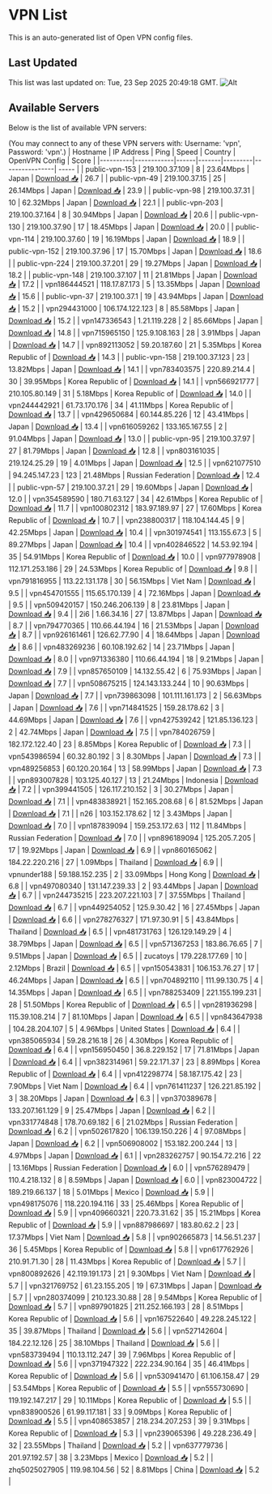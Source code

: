 # VPN List

This is an auto-generated list of Open VPN config files.

## Last Updated

This list was last updated on: Tue, 23 Sep 2025 20:49:18 GMT.
![Alt](https://repobeats.axiom.co/api/embed/186b98318ef1479477931607c1ad7d823f12451f.svg "Repobeats analytics image")

## Available Servers

Below is the list of available VPN servers:

(You may connect to any of these VPN servers with: Username: 'vpn', Password: 'vpn'.)
| Hostname | IP Address | Ping | Speed | Country | OpenVPN Config | Score |
|----------|------------|------|-------|---------|----------------| ----- |
| public-vpn-153 | 219.100.37.109 | 8 | 23.64Mbps | Japan | [Download 📥](./configs/server_0_JP.ovpn) | 26.7 |
| public-vpn-49 | 219.100.37.15 | 25 | 26.14Mbps | Japan | [Download 📥](./configs/server_1_JP.ovpn) | 23.9 |
| public-vpn-98 | 219.100.37.31 | 10 | 62.32Mbps | Japan | [Download 📥](./configs/server_2_JP.ovpn) | 22.1 |
| public-vpn-203 | 219.100.37.164 | 8 | 30.94Mbps | Japan | [Download 📥](./configs/server_3_JP.ovpn) | 20.6 |
| public-vpn-130 | 219.100.37.90 | 17 | 18.45Mbps | Japan | [Download 📥](./configs/server_4_JP.ovpn) | 20.0 |
| public-vpn-114 | 219.100.37.60 | 19 | 16.19Mbps | Japan | [Download 📥](./configs/server_5_JP.ovpn) | 18.9 |
| public-vpn-152 | 219.100.37.96 | 17 | 15.70Mbps | Japan | [Download 📥](./configs/server_6_JP.ovpn) | 18.6 |
| public-vpn-224 | 219.100.37.201 | 29 | 19.27Mbps | Japan | [Download 📥](./configs/server_7_JP.ovpn) | 18.2 |
| public-vpn-148 | 219.100.37.107 | 11 | 21.81Mbps | Japan | [Download 📥](./configs/server_8_JP.ovpn) | 17.2 |
| vpn186444521 | 118.17.87.173 | 5 | 13.35Mbps | Japan | [Download 📥](./configs/server_9_JP.ovpn) | 15.6 |
| public-vpn-37 | 219.100.37.1 | 19 | 43.94Mbps | Japan | [Download 📥](./configs/server_10_JP.ovpn) | 15.2 |
| vpn294431000 | 106.174.122.123 | 8 | 85.58Mbps | Japan | [Download 📥](./configs/server_11_JP.ovpn) | 15.2 |
| vpn147336543 | 1.21.119.228 | 2 | 85.66Mbps | Japan | [Download 📥](./configs/server_12_JP.ovpn) | 14.8 |
| vpn715965150 | 125.9.108.163 | 28 | 3.91Mbps | Japan | [Download 📥](./configs/server_13_JP.ovpn) | 14.7 |
| vpn892113052 | 59.20.187.60 | 21 | 5.35Mbps | Korea Republic of | [Download 📥](./configs/server_14_KR.ovpn) | 14.3 |
| public-vpn-158 | 219.100.37.123 | 23 | 13.82Mbps | Japan | [Download 📥](./configs/server_15_JP.ovpn) | 14.1 |
| vpn783403575 | 220.89.214.4 | 30 | 39.95Mbps | Korea Republic of | [Download 📥](./configs/server_16_KR.ovpn) | 14.1 |
| vpn566921777 | 210.105.80.149 | 31 | 5.18Mbps | Korea Republic of | [Download 📥](./configs/server_17_KR.ovpn) | 14.0 |
| vpn244442921 | 61.73.170.176 | 34 | 41.11Mbps | Korea Republic of | [Download 📥](./configs/server_18_KR.ovpn) | 13.7 |
| vpn429650684 | 60.144.85.226 | 12 | 43.41Mbps | Japan | [Download 📥](./configs/server_19_JP.ovpn) | 13.4 |
| vpn616059262 | 133.165.167.55 | 2 | 91.04Mbps | Japan | [Download 📥](./configs/server_20_JP.ovpn) | 13.0 |
| public-vpn-95 | 219.100.37.97 | 27 | 81.79Mbps | Japan | [Download 📥](./configs/server_21_JP.ovpn) | 12.8 |
| vpn803161035 | 219.124.25.29 | 19 | 4.01Mbps | Japan | [Download 📥](./configs/server_22_JP.ovpn) | 12.5 |
| vpn621077510 | 94.245.147.23 | 123 | 21.48Mbps | Russian Federation | [Download 📥](./configs/server_23_RU.ovpn) | 12.4 |
| public-vpn-57 | 219.100.37.21 | 29 | 19.60Mbps | Japan | [Download 📥](./configs/server_24_JP.ovpn) | 12.0 |
| vpn354589590 | 180.71.63.127 | 34 | 42.61Mbps | Korea Republic of | [Download 📥](./configs/server_25_KR.ovpn) | 11.7 |
| vpn100802312 | 183.97.189.97 | 27 | 17.60Mbps | Korea Republic of | [Download 📥](./configs/server_26_KR.ovpn) | 10.7 |
| vpn238800317 | 118.104.144.45 | 9 | 42.25Mbps | Japan | [Download 📥](./configs/server_27_JP.ovpn) | 10.4 |
| vpn301974541 | 113.155.67.3 | 5 | 89.27Mbps | Japan | [Download 📥](./configs/server_28_JP.ovpn) | 10.4 |
| vpn402846522 | 14.53.92.194 | 35 | 54.91Mbps | Korea Republic of | [Download 📥](./configs/server_29_KR.ovpn) | 10.0 |
| vpn977978908 | 112.171.253.186 | 29 | 24.53Mbps | Korea Republic of | [Download 📥](./configs/server_30_KR.ovpn) | 9.8 |
| vpn791816955 | 113.22.131.178 | 30 | 56.15Mbps | Viet Nam | [Download 📥](./configs/server_31_VN.ovpn) | 9.5 |
| vpn454701555 | 115.65.170.139 | 4 | 72.16Mbps | Japan | [Download 📥](./configs/server_32_JP.ovpn) | 9.5 |
| vpn509420157 | 150.246.206.139 | 8 | 23.81Mbps | Japan | [Download 📥](./configs/server_33_JP.ovpn) | 9.4 |
| 2i6 | 1.66.34.16 | 27 | 13.87Mbps | Japan | [Download 📥](./configs/server_34_JP.ovpn) | 8.7 |
| vpn794770365 | 110.66.44.194 | 16 | 21.53Mbps | Japan | [Download 📥](./configs/server_35_JP.ovpn) | 8.7 |
| vpn926161461 | 126.62.77.90 | 4 | 18.64Mbps | Japan | [Download 📥](./configs/server_36_JP.ovpn) | 8.6 |
| vpn483269236 | 60.108.192.62 | 14 | 23.71Mbps | Japan | [Download 📥](./configs/server_37_JP.ovpn) | 8.0 |
| vpn971336380 | 110.66.44.194 | 18 | 9.21Mbps | Japan | [Download 📥](./configs/server_38_JP.ovpn) | 7.9 |
| vpn857650109 | 14.132.55.42 | 6 | 75.93Mbps | Japan | [Download 📥](./configs/server_39_JP.ovpn) | 7.7 |
| vpn508675215 | 124.143.133.244 | 10 | 90.63Mbps | Japan | [Download 📥](./configs/server_40_JP.ovpn) | 7.7 |
| vpn739863098 | 101.111.161.173 | 2 | 56.63Mbps | Japan | [Download 📥](./configs/server_41_JP.ovpn) | 7.6 |
| vpn714841525 | 159.28.178.62 | 3 | 44.69Mbps | Japan | [Download 📥](./configs/server_42_JP.ovpn) | 7.6 |
| vpn427539242 | 121.85.136.123 | 2 | 42.74Mbps | Japan | [Download 📥](./configs/server_43_JP.ovpn) | 7.5 |
| vpn784026759 | 182.172.122.40 | 23 | 8.85Mbps | Korea Republic of | [Download 📥](./configs/server_44_KR.ovpn) | 7.3 |
| vpn543986594 | 60.32.80.192 | 3 | 8.30Mbps | Japan | [Download 📥](./configs/server_45_JP.ovpn) | 7.3 |
| vpn489256853 | 60.120.20.164 | 13 | 58.99Mbps | Japan | [Download 📥](./configs/server_46_JP.ovpn) | 7.3 |
| vpn893007828 | 103.125.40.127 | 13 | 21.24Mbps | Indonesia | [Download 📥](./configs/server_47_ID.ovpn) | 7.2 |
| vpn399441505 | 126.117.210.152 | 3 | 30.27Mbps | Japan | [Download 📥](./configs/server_48_JP.ovpn) | 7.1 |
| vpn483838921 | 152.165.208.68 | 6 | 81.52Mbps | Japan | [Download 📥](./configs/server_49_JP.ovpn) | 7.1 |
| n26 | 103.152.178.62 | 12 | 3.43Mbps | Japan | [Download 📥](./configs/server_50_JP.ovpn) | 7.0 |
| vpn187839094 | 159.253.172.63 | 112 | 11.84Mbps | Russian Federation | [Download 📥](./configs/server_51_RU.ovpn) | 7.0 |
| vpn896189094 | 125.205.7.205 | 17 | 19.92Mbps | Japan | [Download 📥](./configs/server_52_JP.ovpn) | 6.9 |
| vpn860165062 | 184.22.220.216 | 27 | 1.09Mbps | Thailand | [Download 📥](./configs/server_53_TH.ovpn) | 6.9 |
| vpnunder188 | 59.188.152.235 | 2 | 33.09Mbps | Hong Kong | [Download 📥](./configs/server_54_HK.ovpn) | 6.8 |
| vpn497080340 | 131.147.239.33 | 2 | 93.44Mbps | Japan | [Download 📥](./configs/server_55_JP.ovpn) | 6.7 |
| vpn244735215 | 223.207.221.103 | 7 | 37.55Mbps | Thailand | [Download 📥](./configs/server_56_TH.ovpn) | 6.7 |
| vpn449254052 | 125.9.30.42 | 16 | 27.45Mbps | Japan | [Download 📥](./configs/server_57_JP.ovpn) | 6.6 |
| vpn278276327 | 171.97.30.91 | 5 | 43.84Mbps | Thailand | [Download 📥](./configs/server_58_TH.ovpn) | 6.5 |
| vpn481731763 | 126.129.149.29 | 4 | 38.79Mbps | Japan | [Download 📥](./configs/server_59_JP.ovpn) | 6.5 |
| vpn571367253 | 183.86.76.65 | 7 | 9.51Mbps | Japan | [Download 📥](./configs/server_60_JP.ovpn) | 6.5 |
| zucatoys | 179.228.177.69 | 10 | 2.12Mbps | Brazil | [Download 📥](./configs/server_61_BR.ovpn) | 6.5 |
| vpn150543831 | 106.153.76.27 | 17 | 46.24Mbps | Japan | [Download 📥](./configs/server_62_JP.ovpn) | 6.5 |
| vpn704892110 | 111.99.130.75 | 4 | 14.35Mbps | Japan | [Download 📥](./configs/server_63_JP.ovpn) | 6.5 |
| vpn788253409 | 221.155.199.231 | 28 | 51.50Mbps | Korea Republic of | [Download 📥](./configs/server_64_KR.ovpn) | 6.5 |
| vpn281936298 | 115.39.108.214 | 7 | 81.10Mbps | Japan | [Download 📥](./configs/server_65_JP.ovpn) | 6.5 |
| vpn843647938 | 104.28.204.107 | 5 | 4.96Mbps | United States | [Download 📥](./configs/server_66_US.ovpn) | 6.4 |
| vpn385065934 | 59.28.216.18 | 26 | 4.30Mbps | Korea Republic of | [Download 📥](./configs/server_67_KR.ovpn) | 6.4 |
| vpn156950450 | 36.8.229.152 | 17 | 71.81Mbps | Japan | [Download 📥](./configs/server_68_JP.ovpn) | 6.4 |
| vpn382314961 | 59.22.171.37 | 23 | 8.89Mbps | Korea Republic of | [Download 📥](./configs/server_69_KR.ovpn) | 6.4 |
| vpn412298774 | 58.187.175.42 | 23 | 7.90Mbps | Viet Nam | [Download 📥](./configs/server_70_VN.ovpn) | 6.4 |
| vpn761411237 | 126.221.85.192 | 3 | 38.20Mbps | Japan | [Download 📥](./configs/server_71_JP.ovpn) | 6.3 |
| vpn370389678 | 133.207.161.129 | 9 | 25.47Mbps | Japan | [Download 📥](./configs/server_72_JP.ovpn) | 6.2 |
| vpn331774848 | 178.70.69.182 | 6 | 21.02Mbps | Russian Federation | [Download 📥](./configs/server_73_RU.ovpn) | 6.2 |
| vpn502617820 | 106.139.150.226 | 4 | 97.08Mbps | Japan | [Download 📥](./configs/server_74_JP.ovpn) | 6.2 |
| vpn506908002 | 153.182.200.244 | 13 | 4.97Mbps | Japan | [Download 📥](./configs/server_75_JP.ovpn) | 6.1 |
| vpn283262757 | 90.154.72.216 | 22 | 13.16Mbps | Russian Federation | [Download 📥](./configs/server_76_RU.ovpn) | 6.0 |
| vpn576289479 | 110.4.218.132 | 8 | 8.59Mbps | Japan | [Download 📥](./configs/server_77_JP.ovpn) | 6.0 |
| vpn823004722 | 189.219.66.137 | 18 | 5.01Mbps | Mexico | [Download 📥](./configs/server_78_MX.ovpn) | 5.9 |
| vpn498175076 | 118.220.194.116 | 33 | 25.46Mbps | Korea Republic of | [Download 📥](./configs/server_79_KR.ovpn) | 5.9 |
| vpn409660321 | 220.73.31.62 | 35 | 15.21Mbps | Korea Republic of | [Download 📥](./configs/server_80_KR.ovpn) | 5.9 |
| vpn887986697 | 183.80.62.2 | 23 | 17.37Mbps | Viet Nam | [Download 📥](./configs/server_81_VN.ovpn) | 5.8 |
| vpn902665873 | 14.56.51.237 | 36 | 5.45Mbps | Korea Republic of | [Download 📥](./configs/server_82_KR.ovpn) | 5.8 |
| vpn617762926 | 210.91.71.30 | 28 | 11.43Mbps | Korea Republic of | [Download 📥](./configs/server_83_KR.ovpn) | 5.7 |
| vpn800892626 | 42.119.191.173 | 21 | 9.30Mbps | Viet Nam | [Download 📥](./configs/server_84_VN.ovpn) | 5.7 |
| vpn321769752 | 61.23.155.205 | 19 | 67.31Mbps | Japan | [Download 📥](./configs/server_85_JP.ovpn) | 5.7 |
| vpn280374099 | 210.123.30.88 | 28 | 9.54Mbps | Korea Republic of | [Download 📥](./configs/server_86_KR.ovpn) | 5.7 |
| vpn897901825 | 211.252.166.193 | 28 | 8.51Mbps | Korea Republic of | [Download 📥](./configs/server_87_KR.ovpn) | 5.6 |
| vpn167522640 | 49.228.245.122 | 35 | 39.87Mbps | Thailand | [Download 📥](./configs/server_88_TH.ovpn) | 5.6 |
| vpn527142604 | 184.22.12.126 | 25 | 38.10Mbps | Thailand | [Download 📥](./configs/server_89_TH.ovpn) | 5.6 |
| vpn583739494 | 110.13.112.247 | 39 | 7.96Mbps | Korea Republic of | [Download 📥](./configs/server_90_KR.ovpn) | 5.6 |
| vpn371947322 | 222.234.90.164 | 35 | 46.41Mbps | Korea Republic of | [Download 📥](./configs/server_91_KR.ovpn) | 5.6 |
| vpn530941470 | 61.106.158.47 | 29 | 53.54Mbps | Korea Republic of | [Download 📥](./configs/server_92_KR.ovpn) | 5.5 |
| vpn555730690 | 119.192.147.217 | 29 | 10.11Mbps | Korea Republic of | [Download 📥](./configs/server_93_KR.ovpn) | 5.5 |
| vpn838900526 | 61.99.117.181 | 33 | 9.09Mbps | Korea Republic of | [Download 📥](./configs/server_94_KR.ovpn) | 5.5 |
| vpn408653857 | 218.234.207.253 | 39 | 9.31Mbps | Korea Republic of | [Download 📥](./configs/server_95_KR.ovpn) | 5.3 |
| vpn239065396 | 49.228.236.49 | 32 | 23.55Mbps | Thailand | [Download 📥](./configs/server_96_TH.ovpn) | 5.2 |
| vpn637779736 | 201.97.192.57 | 38 | 3.23Mbps | Mexico | [Download 📥](./configs/server_97_MX.ovpn) | 5.2 |
| zhq5025027905 | 119.98.104.56 | 52 | 8.81Mbps | China | [Download 📥](./configs/server_98_CN.ovpn) | 5.2 |
